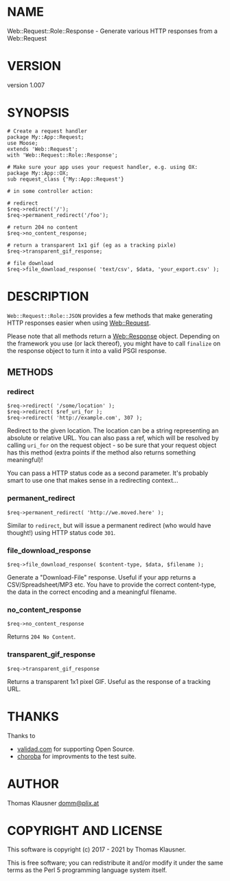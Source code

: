 # NAME

Web::Request::Role::Response - Generate various HTTP responses from a Web::Request

# VERSION

version 1.007

# SYNOPSIS

    # Create a request handler
    package My::App::Request;
    use Moose;
    extends 'Web::Request';
    with 'Web::Request::Role::Response';

    # Make sure your app uses your request handler, e.g. using OX:
    package My::App::OX;
    sub request_class {'My::App::Request'}

    # in some controller action:

    # redirect
    $req->redirect('/');
    $req->permanent_redirect('/foo');

    # return 204 no content
    $req->no_content_response;

    # return a transparent 1x1 gif (eg as a tracking pixle)
    $req->transparent_gif_response;

    # file download
    $req->file_download_response( 'text/csv', $data, 'your_export.csv' );

# DESCRIPTION

`Web::Request::Role::JSON` provides a few methods that make generating HTTP responses easier when using [Web::Request](https://metacpan.org/pod/Web%3A%3ARequest).

Please note that all methods return a [Web::Response](https://metacpan.org/pod/Web%3A%3AResponse) object.
Depending on the framework you use (or lack thereof), you might have
to call `finalize` on the response object to turn it into a valid
PSGI response.

## METHODS

### redirect

    $req->redirect( '/some/location' );
    $req->redirect( $ref_uri_for );
    $req->redirect( 'http://example.com', 307 );

Redirect to the given location. The location can be a string
representing an absolute or relative URL. You can also pass a ref,
which will be resolved by calling `uri_for` on the request object -
so be sure that your request object has this method (extra points if
the method also returns something meaningful)!

You can pass a HTTP status code as a second parameter. It's probably
smart to use one that makes sense in a redirecting context...

### permanent\_redirect

    $req->permanent_redirect( 'http://we.moved.here' );

Similar to `redirect`, but will issue a permanent redirect (who would
have thought!) using HTTP status code `301`.

### file\_download\_response

    $req->file_download_response( $content-type, $data, $filename );

Generate a "Download-File" response. Useful if your app returns a
CSV/Spreadsheet/MP3 etc. You have to provide the correct content-type,
the data in the correct encoding and a meaningful filename.

### no\_content\_response

    $req->no_content_response

Returns `204 No Content`.

### transparent\_gif\_response

    $req->transparent_gif_response

Returns a transparent 1x1 pixel GIF. Useful as the response of a
tracking URL.

# THANKS

Thanks to

- [validad.com](https://www.validad.com/) for supporting Open Source.
- [choroba](https://github.com/choroba) for improvments to the test suite.

# AUTHOR

Thomas Klausner <domm@plix.at>

# COPYRIGHT AND LICENSE

This software is copyright (c) 2017 - 2021 by Thomas Klausner.

This is free software; you can redistribute it and/or modify it under
the same terms as the Perl 5 programming language system itself.
